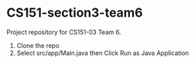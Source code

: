 # CS151-section3-team6
Project repository for CS151-03 Team 6.
1. Clone the repo
2. Select src/app/Main.java then Click Run as Java Application
